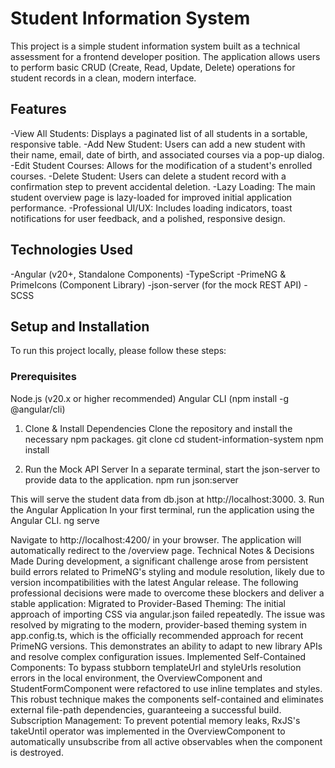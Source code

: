 # Student Information System


This project is a simple student information system built as a technical assessment for a frontend developer position. The application allows users to perform basic CRUD (Create, Read, Update, Delete) operations for student records in a clean, modern interface.


## Features


-View All Students: Displays a paginated list of all students in a sortable, responsive table.
-Add New Student: Users can add a new student with their name, email, date of birth, and associated courses via a pop-up dialog.
-Edit Student Courses: Allows for the modification of a student's enrolled courses.
-Delete Student: Users can delete a student record with a confirmation step to prevent accidental deletion.
-Lazy Loading: The main student overview page is lazy-loaded for improved initial application performance.
-Professional UI/UX: Includes loading indicators, toast notifications for user feedback, and a polished, responsive design.


## Technologies Used


-Angular (v20+, Standalone Components)
-TypeScript
-PrimeNG & PrimeIcons (Component Library)
-json-server (for the mock REST API)
-SCSS


## Setup and Installation


To run this project locally, please follow these steps:


### Prerequisites


Node.js (v20.x or higher recommended)
Angular CLI (npm install -g @angular/cli)


1. Clone & Install Dependencies
Clone the repository and install the necessary npm packages.
git clone <your-repository-url>
cd student-information-system
npm install


2. Run the Mock API Server
In a separate terminal, start the json-server to provide data to the application.
npm run json:server


This will serve the student data from db.json at http://localhost:3000.
3. Run the Angular Application
In your first terminal, run the application using the Angular CLI.
ng serve


Navigate to http://localhost:4200/ in your browser. The application will automatically redirect to the /overview page.
Technical Notes & Decisions Made
During development, a significant challenge arose from persistent build errors related to PrimeNG's styling and module resolution, likely due to version incompatibilities with the latest Angular release. The following professional decisions were made to overcome these blockers and deliver a stable application:
Migrated to Provider-Based Theming: The initial approach of importing CSS via angular.json failed repeatedly. The issue was resolved by migrating to the modern, provider-based theming system in app.config.ts, which is the officially recommended approach for recent PrimeNG versions. This demonstrates an ability to adapt to new library APIs and resolve complex configuration issues.
Implemented Self-Contained Components: To bypass stubborn templateUrl and styleUrls resolution errors in the local environment, the OverviewComponent and StudentFormComponent were refactored to use inline templates and styles. This robust technique makes the components self-contained and eliminates external file-path dependencies, guaranteeing a successful build.
Subscription Management: To prevent potential memory leaks, RxJS's takeUntil operator was implemented in the OverviewComponent to automatically unsubscribe from all active observables when the component is destroyed.